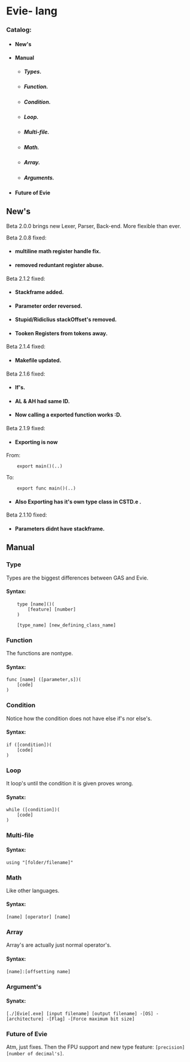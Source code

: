 # Evie- lang

### Catalog:
- #### New's
- #### Manual
    - ##### Types.
    - ##### Function.
    - ##### Condition.
    - ##### Loop.
    - ##### Multi-file.
    - ##### Math.
    - ##### Array.
    - ##### Arguments.
- #### Future of Evie




## New's
Beta 2.0.0 brings new Lexer, Parser, Back-end.
More flexible than ever.

Beta 2.0.8 fixed:

- #### multiline math register handle fix.

- #### removed reduntant register abuse.


Beta 2.1.2 fixed:

- #### Stackframe added.

- #### Parameter order reversed.

- #### Stupid/Ridiclius stackOffset's removed.

- #### Tooken Registers from tokens away.


Beta 2.1.4 fixed:

- #### Makefile updated.


Beta 2.1.6 fixed:

- #### If's.

- #### AL & AH had same ID.

- #### Now calling a exported function works :D.


Beta 2.1.9 fixed:

- #### Exporting is now

From:
```
    export main()(..)
```

To:
```
    export func main()(..)
```

- #### Also Exporting has it's own type class in CSTD.e .


Beta 2.1.10 fixed:

- #### Parameters didnt have stackframe.


## Manual

### Type
Types are the biggest differences between GAS and Evie.
#### Syntax:
```
    type [name]()(
        [feature] [number]
    )
    
    [type_name] [new_defining_class_name] 
```

### Function
The functions are nontype.
#### Syntax:
```
func [name] ([parameter,s])(
    [code]
)
```

### Condition
Notice how the condition does not have else if's nor else's.
#### Syntax:
```
if ([condition])(
    [code]
)
```

### Loop
It loop's until the condition it is given proves wrong.
#### Synatx:
```
while ([condition])(
    [code]
)
```

### Multi-file

#### Syntax:
```
using "[folder/filename]"
```

### Math
Like other languages.
#### Syntax:
```
[name] [operator] [name]
```

### Array
Array's are actually just normal operator's.
#### Syntax:
```
[name]:[offsetting name]
```

### Argument's

#### Synatx:
```
[./]Evie[.exe] [input filename] [output filename] -[OS] -[architecture] -[Flag] -[Force maximum bit size]
```

### Future of Evie

Atm, just fixes.
Then the FPU support and new type feature: ```[precision] [number of decimal's]```.
